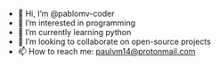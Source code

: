 - 👋 Hi, I’m @pablomv-coder
- 👀 I’m interested in programming
- 🌱 I’m currently learning python
- 💞️ I’m looking to collaborate on open-source projects
- 📫 How to reach me: paulvm14@protonmail.com

<!---
pablomv-coder/pablomv-coder is a ✨ special ✨ repository because its `README.md` (this file) appears on your GitHub profile.
You can click the Preview link to take a look at your changes.
--->
